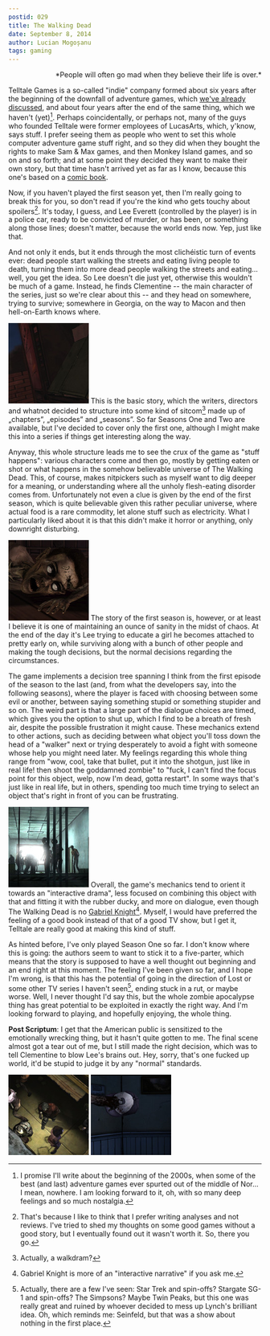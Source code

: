 ```yaml
---
postid: 029
title: The Walking Dead
date: September 8, 2014
author: Lucian Mogoșanu
tags: gaming
---
```


<p style="text-align: right">
*People will often go mad when they believe their life is over.*
</p>

Telltale Games is a so-called "indie" company formed about six years after the
beginning of the downfall of adventure games, which [we've already
discussed][gf], and about four years after the end of the same thing, which we
haven't (yet)[^1]. Perhaps coincidentally, or perhaps not, many of the guys who
founded Telltale were former employees of LucasArts, which, y'know, says stuff.
I prefer seeing them as people who went to set this whole computer adventure
game stuff right, and so they did when they bought the rights to make Sam & Max
games, and then Monkey Island games, and so on and so forth; and at some point
they decided they want to make their own story, but that time hasn't arrived
yet as far as I know, because this one's based on a [comic book][twd-comic].

Now, if you haven't played the first season yet, then I'm really going to break
this for you, so don't read if you're the kind who gets touchy about
spoilers[^2]. It's today, I guess, and Lee Everett (controlled by the player)
is in a police car, ready to be convicted of murder, or has been, or something
along those lines; doesn't matter, because the world ends now. Yep, just like
that.

And not only it ends, but it ends through the most clichéistic turn of events
ever: dead people start walking the streets and eating living people to death,
turning them into more dead people walking the streets and eating... well, you
get the idea. So Lee doesn't die just yet, otherwise this wouldn't be much of a
game. Instead, he finds Clementine -- the main character of the series, just so
we're clear about this -- and they head on somewhere, trying to survive;
somewhere in Georgia, on the way to Macon and then hell-on-Earth knows where.

<span class="imgleft"><a href="/uploads/2014/09/the-walking-dead-01.jpg"> <img
class="thumb" src="/uploads/2014/09/the-walking-dead-01-thumb.jpg"
title="The night, the cellar."/></a></span> 
This is the basic story, which the writers, directors and whatnot decided to
structure into some kind of sitcom[^3] made up of „chapters”, „episodes” and
„seasons”. So far Seasons One and Two are available, but I've decided to cover
only the first one, although I might make this into a series if things get
interesting along the way.

Anyway, this whole structure leads me to see the crux of the game as "stuff
happens": various characters come and then go, mostly by getting eaten or shot
or what happens in the somehow believable universe of The Walking Dead. This,
of course, makes nitpickers such as myself want to dig deeper for a meaning, or
understanding where all the unholy flesh-eating disorder comes from.
Unfortunately not even a clue is given by the end of the first season, which is
quite believable given this rather peculiar universe, where actual food is a
rare commodity, let alone stuff such as electricity. What I particularly liked
about it is that this didn't make it horror or anything, only downright
disturbing.

<span class="imgright"><a href="/uploads/2014/09/the-walking-dead-02.jpg"> <img
class="thumb" src="/uploads/2014/09/the-walking-dead-02-thumb.jpg"
title="One of the game's many disturbing scenes."/></a></span> 
The story of the first season is, however, or at least I believe it is one of
maintaining an ounce of sanity in the midst of chaos. At the end of the day
it's Lee trying to educate a girl he becomes attached to pretty early on, while
surviving along with a bunch of other people and making the tough decisions,
but the normal decisions regarding the circumstances.

The game implements a decision tree spanning I think from the first episode of
the season to the last (and, from what the developers say, into the following
seasons), where the player is faced with choosing between some evil or another,
between saying something stupid or something stupider and so on. The weird part
is that a large part of the dialogue choices are timed, which gives you the
option to shut up, which I find to be a breath of fresh air, despite the
possible frustration it might cause. These mechanics extend to other actions,
such as deciding between what object you'll toss down the head of a "walker"
next or trying desperately to avoid a fight with someone whose help you might
need later. My feelings regarding this whole thing range from "wow, cool, take
that bullet, put it into the shotgun, just like in real life! then shoot the
goddamned zombie" to "fuck, I can't find the focus point for this object, welp,
now I'm dead, gotta restart". In some ways that's just like in real life, but
in others, spending too much time trying to select an object that's right in
front of you can be frustrating.

<span class="imgleft"><a href="/uploads/2014/09/the-walking-dead-03.jpg"> <img
class="thumb" src="/uploads/2014/09/the-walking-dead-03-thumb.jpg"
title="Dead people and a ray of hope."/></a></span> 
Overall, the game's mechanics tend to orient it towards an "interactive drama",
less focused on combining this object with that and fitting it with the rubber
ducky, and more on dialogue, even though The Walking Dead is no [Gabriel
Knight][gk][^4]. Myself, I would have preferred the feeling of a good book
instead of that of a good TV show, but I get it, Telltale are really good at
making this kind of stuff.

As hinted before, I've only played Season One so far. I don't know where this
is going: the authors seem to want to stick it to a five-parter, which means
that the story is supposed to have a well thought out beginning and an end
right at this moment. The feeling I've been given so far, and I hope I'm wrong,
is that this has the potential of going in the direction of Lost or some other
TV series I haven't seen[^5], ending stuck in a rut, or maybe worse. Well, I
never thought I'd say this, but the whole zombie apocalypse thing has great
potential to be exploited in exactly the right way. And I'm looking forward to
playing, and hopefully enjoying, the whole thing.

**Post Scriptum**: I get that the American public is sensitized to the
emotionally wrecking thing, but it hasn't quite gotten to me. The final scene
almost got a tear out of me, but I still made the right decision, which was to
tell Clementine to blow Lee's brains out. Hey, sorry, that's one fucked up
world, it'd be stupid to judge it by any "normal" standards.

<span><a href="/uploads/2014/09/the-walking-dead-04.jpg"><img class="thumb"
src="/uploads/2014/09/the-walking-dead-04-thumb.jpg"
title="More dead people."/></a></span>
<span><a href="/uploads/2014/09/the-walking-dead-05.jpg"><img class="thumb"
src="/uploads/2014/09/the-walking-dead-05-thumb.jpg"
title="Another one of the emotionally wrecking scenes."/></a></span>

[^1]: I promise I'll write about the beginning of the 2000s, when some of the
best (and last) adventure games ever spurted out of the middle of Nor... I
mean, nowhere. I am looking forward to it, oh, with so many deep feelings and
so much nostalgia.

[^2]: That's because I like to think that I prefer writing analyses and not
reviews. I've tried to shed my thoughts on some good games without a good
story, but I eventually found out it wasn't worth it. So, there you go.

[^3]: Actually, a walkdram?

[^4]: Gabriel Knight is more of an "interactive narrative" if you ask me.

[^5]: Actually, there are a few I've seen: Star Trek and spin-offs? Stargate
SG-1 and spin-offs? The Simpsons? Maybe Twin Peaks, but this one was really
great and ruined by whoever decided to mess up Lynch's brilliant idea. Oh,
which reminds me: Seinfeld, but that was a show about nothing in the first
place.

[gf]: /posts/y00/01a-grim-fandango.html
[twd-comic]: http://en.wikipedia.org/wiki/The_Walking_Dead_(comic_book)
[gk]: posts/y00/005-gabriel-knight-sins-of-the-fathers.html
